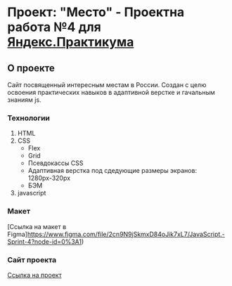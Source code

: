 # Проект: "Место" - Проектна работа №4 для [Яндекс.Практикума](https://practicum.yandex.ru/)

## О проекте
Сайт посвященный интересным местам в России. Создан с целю освоения практических навыков в адаптивной верстке и гачальным знаниям js.

### Технологии

1. HTML
2. CSS
	* Flex
	* Grid
	* Псевдокассы CSS
	* Адаптивная верстка под сдедующие размеры экранов: 1280рх-320рх
	* БЭМ
3. javascript

### Макет

[Ссылка на макет в Figma]https://www.figma.com/file/2cn9N9jSkmxD84oJik7xL7/JavaScript.-Sprint-4?node-id=0%3A1)

### Сайт проекта

[Ссылка на проект](https://alexbar0579.github.io/mesto/)
